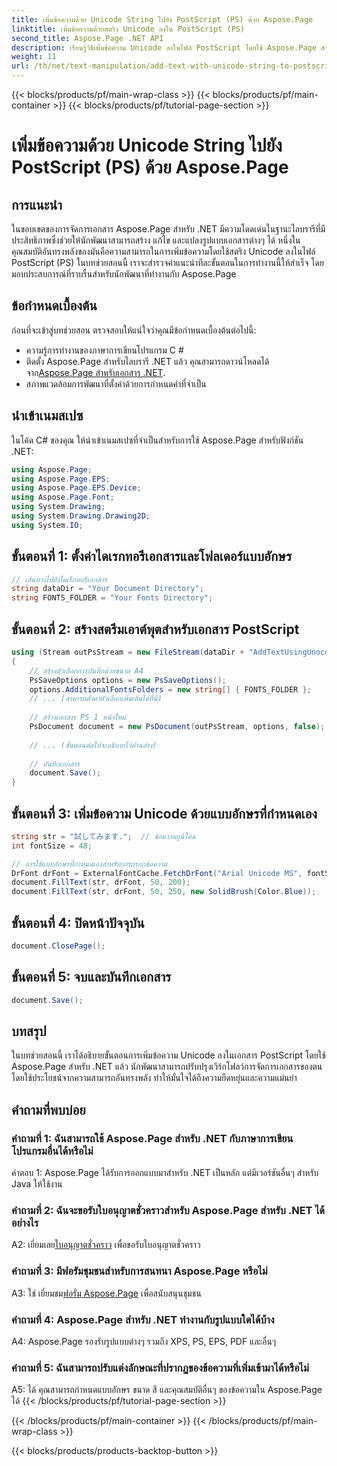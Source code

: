 ```yaml
---
title: เพิ่มข้อความด้วย Unicode String ไปยัง PostScript (PS) ด้วย Aspose.Page
linktitle: เพิ่มข้อความด้วยสตริง Unicode ลงใน PostScript (PS)
second_title: Aspose.Page .NET API
description: เรียนรู้วิธีเพิ่มข้อความ Unicode ลงในไฟล์ PostScript โดยใช้ Aspose.Page สำหรับ .NET ปรับปรุงการจัดการเอกสารได้อย่างง่ายดาย
weight: 11
url: /th/net/text-manipulation/add-text-with-unicode-string-to-postscript-ps/
---
```


{{< blocks/products/pf/main-wrap-class >}}
{{< blocks/products/pf/main-container >}}
{{< blocks/products/pf/tutorial-page-section >}}

# เพิ่มข้อความด้วย Unicode String ไปยัง PostScript (PS) ด้วย Aspose.Page

## การแนะนำ

ในขอบเขตของการจัดการเอกสาร Aspose.Page สำหรับ .NET มีความโดดเด่นในฐานะไลบรารีที่มีประสิทธิภาพซึ่งช่วยให้นักพัฒนาสามารถสร้าง แก้ไข และแปลงรูปแบบเอกสารต่างๆ ได้ หนึ่งในคุณสมบัติอันทรงพลังของมันคือความสามารถในการเพิ่มข้อความโดยใช้สตริง Unicode ลงในไฟล์ PostScript (PS) ในบทช่วยสอนนี้ เราจะสำรวจคำแนะนำทีละขั้นตอนในการทำงานนี้ให้สำเร็จ โดยมอบประสบการณ์ที่ราบรื่นสำหรับนักพัฒนาที่ทำงานกับ Aspose.Page

## ข้อกำหนดเบื้องต้น

ก่อนที่จะเข้าสู่บทช่วยสอน ตรวจสอบให้แน่ใจว่าคุณมีข้อกำหนดเบื้องต้นต่อไปนี้:

- ความรู้การทำงานของภาษาการเขียนโปรแกรม C #
-  ติดตั้ง Aspose.Page สำหรับไลบรารี .NET แล้ว คุณสามารถดาวน์โหลดได้จาก[Aspose.Page สำหรับเอกสาร .NET](https://reference.aspose.com/page/net/).
- สภาพแวดล้อมการพัฒนาที่ตั้งค่าด้วยการกำหนดค่าที่จำเป็น

## นำเข้าเนมสเปซ

ในโค้ด C# ของคุณ ให้นำเข้าเนมสเปซที่จำเป็นสำหรับการใช้ Aspose.Page สำหรับฟังก์ชัน .NET:

```csharp
using Aspose.Page;
using Aspose.Page.EPS;
using Aspose.Page.EPS.Device;
using Aspose.Page.Font;
using System.Drawing;
using System.Drawing.Drawing2D;
using System.IO;
```

## ขั้นตอนที่ 1: ตั้งค่าไดเรกทอรีเอกสารและโฟลเดอร์แบบอักษร

```csharp
// เส้นทางไปยังไดเร็กทอรีเอกสาร
string dataDir = "Your Document Directory";
string FONTS_FOLDER = "Your Fonts Directory";
```

## ขั้นตอนที่ 2: สร้างสตรีมเอาต์พุตสำหรับเอกสาร PostScript

```csharp
using (Stream outPsStream = new FileStream(dataDir + "AddTextUsingUnocodeString_outPS.ps", FileMode.Create))
{
    // สร้างตัวเลือกการบันทึกด้วยขนาด A4
    PsSaveOptions options = new PsSaveOptions();
    options.AdditionalFontsFolders = new string[] { FONTS_FOLDER };
    // ... (สามารถตั้งค่าตัวเลือกเพิ่มเติมได้ที่นี่)
    
    // สร้างเอกสาร PS 1 หน้าใหม่
    PsDocument document = new PsDocument(outPsStream, options, false);
    
    // ... (ขั้นตอนต่อไปจะอธิบายไว้ด้านล่าง)
    
    // บันทึกเอกสาร
    document.Save();
}
```

## ขั้นตอนที่ 3: เพิ่มข้อความ Unicode ด้วยแบบอักษรที่กำหนดเอง

```csharp
string str = "試してみます.";  // ข้อความยูนิโค้ด
int fontSize = 48;

// การใช้แบบอักษรที่กำหนดเองสำหรับการกรอกข้อความ
DrFont drFont = ExternalFontCache.FetchDrFont("Arial Unicode MS", fontSize, FontStyle.Regular);
document.FillText(str, drFont, 50, 200);
document.FillText(str, drFont, 50, 250, new SolidBrush(Color.Blue));
```

## ขั้นตอนที่ 4: ปิดหน้าปัจจุบัน

```csharp
document.ClosePage();
```

## ขั้นตอนที่ 5: จบและบันทึกเอกสาร

```csharp
document.Save();
```

## บทสรุป

ในบทช่วยสอนนี้ เราได้อธิบายขั้นตอนการเพิ่มข้อความ Unicode ลงในเอกสาร PostScript โดยใช้ Aspose.Page สำหรับ .NET แล้ว นักพัฒนาสามารถปรับปรุงเวิร์กโฟลว์การจัดการเอกสารของตนโดยใช้ประโยชน์จากความสามารถอันทรงพลัง ทำให้มั่นใจได้ถึงความยืดหยุ่นและความแม่นยำ

## คำถามที่พบบ่อย

### คำถามที่ 1: ฉันสามารถใช้ Aspose.Page สำหรับ .NET กับภาษาการเขียนโปรแกรมอื่นได้หรือไม่

คำตอบ 1: Aspose.Page ได้รับการออกแบบมาสำหรับ .NET เป็นหลัก แต่มีเวอร์ชันอื่นๆ สำหรับ Java ให้ใช้งาน

### คำถามที่ 2: ฉันจะขอรับใบอนุญาตชั่วคราวสำหรับ Aspose.Page สำหรับ .NET ได้อย่างไร

 A2: เยี่ยมเลย[ใบอนุญาตชั่วคราว](https://purchase.aspose.com/temporary-license/) เพื่อขอรับใบอนุญาตชั่วคราว

### คำถามที่ 3: มีฟอรัมชุมชนสำหรับการสนทนา Aspose.Page หรือไม่

 A3: ใช่ เยี่ยมชม[ฟอรั่ม Aspose.Page](https://forum.aspose.com/c/page/39) เพื่อสนับสนุนชุมชน

### คำถามที่ 4: Aspose.Page สำหรับ .NET ทำงานกับรูปแบบใดได้บ้าง

A4: Aspose.Page รองรับรูปแบบต่างๆ รวมถึง XPS, PS, EPS, PDF และอื่นๆ

### คำถามที่ 5: ฉันสามารถปรับแต่งลักษณะที่ปรากฏของข้อความที่เพิ่มเข้ามาได้หรือไม่

A5: ได้ คุณสามารถกำหนดแบบอักษร ขนาด สี และคุณสมบัติอื่นๆ ของข้อความใน Aspose.Page ได้
{{< /blocks/products/pf/tutorial-page-section >}}

{{< /blocks/products/pf/main-container >}}
{{< /blocks/products/pf/main-wrap-class >}}

{{< blocks/products/products-backtop-button >}}
